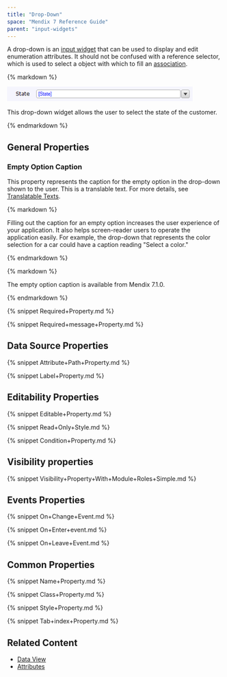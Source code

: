 ```yaml
---
title: "Drop-Down"
space: "Mendix 7 Reference Guide"
parent: "input-widgets"
---
```


A drop-down is an [input widget](input-widgets) that can be used to display and edit enumeration attributes. It should not be confused with a reference selector, which is used to select a object with which to fill an [association](associations).

<div class="alert alert-info">{% markdown %}

 ![](attachments/16713880/16844000.png)
 
This drop-down widget allows the user to select the state of the customer.

{% endmarkdown %}</div>

## General Properties

### Empty Option Caption

This property represents the caption for the empty option in the drop-down shown to the user. This is a translable text. For more details, see [Translatable Texts](translatable-texts).

<div class="alert alert-info">{% markdown %}

Filling out the caption for an empty option increases the user experience of your application. It also helps screen-reader users to operate the application easily. For example, the drop-down that represents the color selection for a car could have a caption reading "Select a color."

{% endmarkdown %}</div>

<div class="alert alert-info">{% markdown %}

The empty option caption is available from Mendix 7.1.0.

{% endmarkdown %}</div>

{% snippet Required+Property.md %}

{% snippet Required+message+Property.md %}

## Data Source Properties

{% snippet Attribute+Path+Property.md %}

{% snippet Label+Property.md %}

## Editability Properties

{% snippet Editable+Property.md %}

{% snippet Read+Only+Style.md %}

{% snippet Condition+Property.md %}

## Visibility properties

{% snippet Visibility+Property+With+Module+Roles+Simple.md %}

## Events Properties

{% snippet On+Change+Event.md %}

{% snippet On+Enter+event.md %}

{% snippet On+Leave+Event.md %}

## Common Properties

{% snippet Name+Property.md %}

{% snippet Class+Property.md %}

{% snippet Style+Property.md %}

{% snippet Tab+index+Property.md %}

## Related Content

*   [Data View](data-view)
*   [Attributes](attributes)
